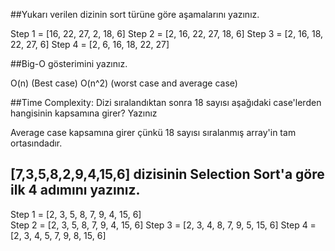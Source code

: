 ##Yukarı verilen dizinin sort türüne göre aşamalarını yazınız.

Step 1 = [16, 22, 27, 2, 18, 6]
Step 2 = [2, 16, 22, 27, 18, 6]
Step 3 = [2, 16, 18, 22, 27, 6]
Step 4 = [2, 6, 16, 18, 22, 27]


##Big-O gösterimini yazınız.

O(n) (Best case)
O(n^2) (worst case and average case)



##Time Complexity: Dizi sıralandıktan sonra 18 sayısı aşağıdaki case'lerden hangisinin kapsamına girer? Yazınız

Average case kapsamına girer çünkü 18 sayısı sıralanmış array'in tam ortasındadır.



## [7,3,5,8,2,9,4,15,6] dizisinin Selection Sort'a göre ilk 4 adımını yazınız.

Step 1 = [2, 3, 5, 8, 7, 9, 4, 15, 6]   
Step 2 = [2, 3, 5, 8, 7, 9, 4, 15, 6]
Step 3 = [2, 3, 4, 8, 7, 9, 5, 15, 6]
Step 4 = [2, 3, 4, 5, 7, 9, 8, 15, 6]

